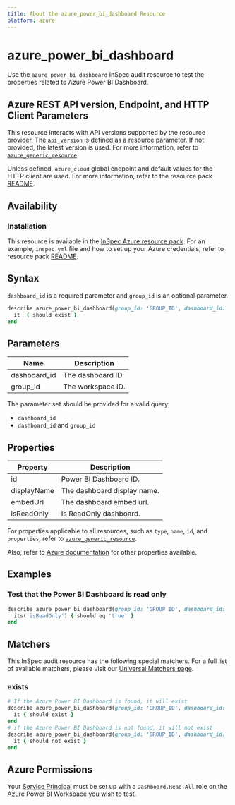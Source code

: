 ```yaml
---
title: About the azure_power_bi_dashboard Resource
platform: azure
---
```


# azure_power_bi_dashboard

Use the `azure_power_bi_dashboard` InSpec audit resource to test the properties related to Azure Power BI Dashboard.

## Azure REST API version, Endpoint, and HTTP Client Parameters

This resource interacts with API versions supported by the resource provider. The `api_version` is defined as a resource parameter.
If not provided, the latest version is used. For more information, refer to [`azure_generic_resource`](azure_generic_resource.md).

Unless defined, `azure_cloud` global endpoint and default values for the HTTP client are used. For more information, refer to the resource pack [README](../../README.md).

## Availability

### Installation

This resource is available in the [InSpec Azure resource pack](https://github.com/inspec/inspec-azure). For an example, `inspec.yml` file and how to set up your Azure credentials, refer to resource pack [README](../../README.md#Service-Principal).

## Syntax

`dashboard_id` is a required parameter and `group_id` is an optional parameter.

```ruby
describe azure_power_bi_dashboard(group_id: 'GROUP_ID', dashboard_id: 'DASHBOARD_ID') do
  it  { should exist }
end
```

## Parameters

| Name           | Description                                                                      |
|----------------|----------------------------------------------------------------------------------|
| dashboard_id   | The dashboard ID.                                                                |
| group_id       | The workspace ID.                                                                |

The parameter set should be provided for a valid query:

- `dashboard_id`
- `dashboard_id` and `group_id`

## Properties

| Property                            | Description                                                      |
|-------------------------------------|------------------------------------------------------------------|
| id                                  | Power BI Dashboard ID.                                           |
| displayName                         | The dashboard display name.                                      |
| embedUrl                            | The dashboard embed url.                                         |
| isReadOnly                          | Is ReadOnly dashboard.                                           |

For properties applicable to all resources, such as `type`, `name`, `id`, and `properties`, refer to [`azure_generic_resource`](azure_generic_resource.md#properties).

Also, refer to [Azure documentation](https://docs.microsoft.com/en-us/rest/api/power-bi/dashboards/get-dashboard) for other properties available.

## Examples

### Test that the Power BI Dashboard is read only

```ruby
describe azure_power_bi_dashboard(group_id: 'GROUP_ID', dashboard_id: 'DASHBOARD_ID')  do
  its('isReadOnly') { should eq 'true' }
end
```

## Matchers

This InSpec audit resource has the following special matchers. For a full list of available matchers, please visit our [Universal Matchers page](/inspec/matchers/).

### exists

```ruby
# If the Azure Power BI Dashboard is found, it will exist
describe azure_power_bi_dashboard(group_id: 'GROUP_ID', dashboard_id: 'DASHBOARD_ID')  do
  it { should exist }
end
# if the Azure Power BI Dashboard is not found, it will not exist
describe azure_power_bi_dashboard(group_id: 'GROUP_ID', dashboard_id: 'DASHBOARD_ID')  do
  it { should_not exist }
end
```

## Azure Permissions

Your [Service Principal](https://docs.microsoft.com/en-us/azure/azure-resource-manager/resource-group-create-service-principal-portal) must be set up with a `Dashboard.Read.All` role on the Azure Power BI Workspace you wish to test.
